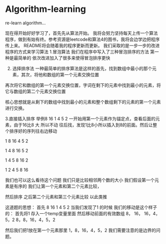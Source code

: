 # Algorithm-learning
re-learn algorithm...

现在得开始好好学习了，首先先从算法开始。
我将会努力坚持每天上传一个算法程序，做到有始有终。参考资源是leetcode和算法4的图书，我将会边学边把程序传上来。
README将会随着我的程序更新而更新。
我们采取的是一步一步的改进程序的方式来学习算法
1.冒泡算法
我们在程序中写入了三种冒泡排序的方法
第一种是最简单的 依次改进加入了很多来使得冒泡排序更快

2. 选择排序法
一种最简单的排序算法是这样的首先，找到数组中最小的那个元素，其次，将他和数组的第一个元素交换位置

再次将它和数组的第一个元素交换位置，字词在剩下的元素中找到最小的元素，将它与数组的第二个元素交换位置

核心思想就是从剩下的数组中找到最小的元素和整个数组剩下的元素的第一个元素进行交换。

3.直接插入排序
举例8 16 1 4 5 2
一开始用第一个元素作为锚定点，查看后面的元素，由于16比8 大 所以不动
往后找，发现1比8小所以插入到8的前面。然后让整个排序好的序列往右边移动

1 8 16 4 5 2

1 4 8 16 5 2

1 4 5 8 16 2

1 2 4 5 8 16 


我们也可以这么看待这个问题 我们只是比较相邻两个数的大小 我们假设第一个元素是有序的 我们让第一个元素和第二个元素比较，

然后排序 之后第二个元素和第三个元素比较 以此类推

这道题的思想：
首先 8 16 1 4 5 2
当我们发现了1 的时候 我们的移动是这个样子的：
首先将1 存入一个temp变量里面
然后移动前面的有效数组
8， 16， 16，4，5，2
8，8，16，4，5，2

然后我们把1放在第一个元素那里
1，8，16，4，5，2
我们需要注意的是边界的问题。




